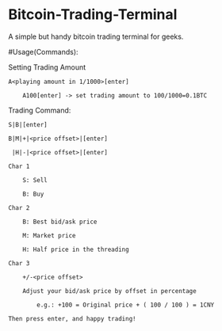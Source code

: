 # Bitcoin-Trading-Terminal
A simple but handy bitcoin trading terminal for geeks. 

#Usage(Commands):

Setting Trading Amount

	A<playing amount in 1/1000>[enter]
	
		A100[enter] -> set trading amount to 100/1000=0.1BTC
		
Trading Command:
 
	S|B|[enter]
	
	B|M|+|<price offset>|[enter]
	
	 |H|-|<price offset>|[enter]
	 
	Char 1
	
		S: Sell
		
		B: Buy
		
	Char 2
	
		B: Best bid/ask price
		
		M: Market price
		
		H: Half price in the threading
		
	Char 3
	
		+/-<price offset>
		
		Adjust your bid/ask price by offset in percentage
		
			e.g.: +100 = Original price + ( 100 / 100 ) = 1CNY
			
	Then press enter, and happy trading!
